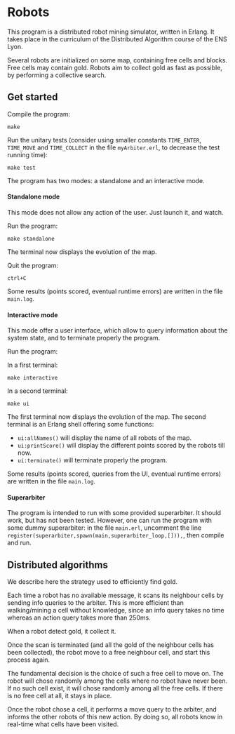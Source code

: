 # Robots

This program is a distributed robot mining simulator, written in Erlang. It takes
place in the curriculum of the Distributed Algorithm course of the ENS Lyon.

Several robots are initialized on some map, containing free cells and blocks. Free
cells may contain gold. Robots aim to collect gold as fast as possible, by performing
a collective search.

## Get started

Compile the program:

    make

Run the unitary tests (consider using smaller constants `TIME_ENTER`, `TIME_MOVE`
and `TIME_COLLECT` in the file `myArbiter.erl`, to decrease the test running time):

    make test

The program has two modes: a standalone and an interactive mode.

#### Standalone mode

This mode does not allow any action of the user. Just launch it, and watch.

Run the program:

    make standalone

The terminal now displays the evolution of the map.

Quit the program:

    ctrl+C

Some results (points scored, eventual runtime errors) are written in the file `main.log`.

#### Interactive mode

This mode offer a user interface, which allow to query information about the system
state, and to terminate properly the program.

Run the program:

In a first terminal:

    make interactive

In a second terminal:

    make ui

The first terminal now displays the evolution of the map. The second terminal is an
Erlang shell offering some functions:

* `ui:allNames()`   will display the name of all robots of the map.
* `ui:printScore()` will display the different points scored by the robots till now.
* `ui:terminate()`  will terminate properly the program.

Some results (points scored, queries from the UI, eventual runtime errors) are written in the file `main.log`.

#### Superarbiter

The program is intended to run with some provided superarbiter. It should work, but
has not been tested. However, one can run the program with some dummy superarbiter:
in the file `main.erl`, uncomment the line `register(superarbiter,spawn(main,superarbiter_loop,[])),`,
then compile and run.


## Distributed algorithms

We describe here the strategy used to efficiently find gold.

Each time a robot has no available message, it scans its neighbour cells by sending
info queries to the arbiter. This is more efficient than walking/mining a cell without
knowledge, since an info query takes no time whereas an action query takes more than 250ms.

When a robot detect gold, it collect it.

Once the scan is terminated (and all the gold of the neighbour cells has been collected),
the robot move to a free neighbour cell, and start this process again.

The fundamental decision is the choice of such a free cell to move on.
The robot will chose randomly among the cells where no robot have never been. If
no such cell exist, it will chose randomly among all the free cells. If there is
no free cell at all, it stays in place.

Once the robot chose a cell, it performs a move query to the arbiter, and informs
the other robots of this new action. By doing so, all robots know in real-time what
cells have been visited.
